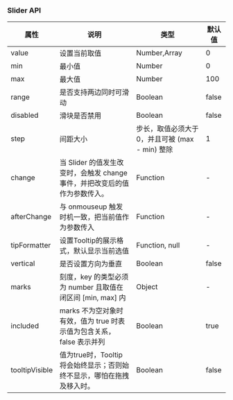 ### Slider API
| 属性           | 说明                                                                       | 类型                                            | 默认值 |
| -------------- | -------------------------------------------------------------------------- | ----------------------------------------------- | ------ |
| value          | 设置当前取值                                                               | Number,Array                                    | 0      |
| min            | 最小值                                                                     | Number                                          | 0      |
| max            | 最大值                                                                     | Number                                          | 100    |
| range          | 是否支持两边同时可滑动                                                     | Boolean                                         | false  |
| disabled       | 滑块是否禁用                                                               | Boolean                                         | false  |
| step           | 间距大小                                                                   | 步长，取值必须大于 0，并且可被 (max - min) 整除 | 1      |
| change         | 当 Slider 的值发生改变时，会触发 change 事件，并把改变后的值作为参数传入。 | Function                                        | -      |
| afterChange    | 与 onmouseup 触发时机一致，把当前值作为参数传入                            | Function                                        | -      |
| tipFormatter   | 设置Tooltip的展示格式，默认显示当前选值                                    | Function, null                                  | -      |
| vertical       | 是否设置方向为垂直                                                         | Boolean                                         | false  |
| marks          | 刻度，key 的类型必须为 number 且取值在闭区间 [min, max] 内                 | Object                                          | -      |
| included       | marks 不为空对象时有效，值为 true 时表示值为包含关系，false 表示并列       | Boolean                                         | true   |
| tooltipVisible | 值为true时，Tooltip 将会始终显示；否则始终不显示，哪怕在拖拽及移入时。     | Boolean                                         | false  |